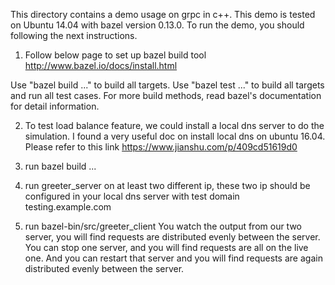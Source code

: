 This directory contains a demo usage on grpc in c++.
This demo is tested on Ubuntu 14.04 with bazel version 0.13.0.
To run the demo, you should following the next instructions.

1. Follow below page to set up bazel build tool
http://www.bazel.io/docs/install.html

Use "bazel build ..." to build all targets.
Use "bazel test ..." to build all targets and run all test cases.
For more build methods, read bazel's documentation for detail information.

2. To test load balance feature, we could install a local dns server to do the simulation. I found a very useful doc on install local dns on ubuntu 16.04. Please refer to this link https://www.jianshu.com/p/409cd51619d0

3. run bazel build ...

4. run greeter_server on at least two different ip, these two ip should be configured in your local dns server with test domain testing.example.com

5. run bazel-bin/src/greeter_client 
You watch the output from our two server, you will find requests are distributed evenly between the server. You can stop one server, and you will find requests are all on the live one. And you can restart that server and you will find requests are again distributed evenly between the server.